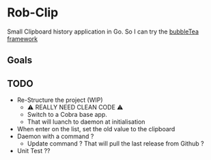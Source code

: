 # Rob-Clip

Small Clipboard history application in Go.
So I can try the [bubbleTea framework](https://github.com/charmbracelet/bubbletea)

## Goals

## TODO

-   Re-Structure the project (WIP)
    -   ⚠️ REALLY NEED CLEAN CODE ⚠️
    -   Switch to a Cobra base app.
    -   That will luanch to daemon at initialisation
-   When enter on the list, set the old value to the clipboard
-   Daemon with a command ?
    -   Update command ? That will pull the last release from Github ?
-   Unit Test ??
